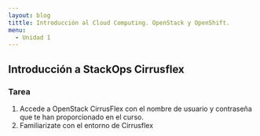 ```yaml
---
layout: blog
tittle: Introducción al Cloud Computing. OpenStack y OpenShift.
menu:
  - Unidad 1
---
```

## Introducción a StackOps Cirrusflex


### Tarea

1. Accede a OpenStack CirrusFlex con el nombre de usuario y contraseña que te han proporcionado en el curso.
2. Familiarizate con el entorno de Cirrusflex


